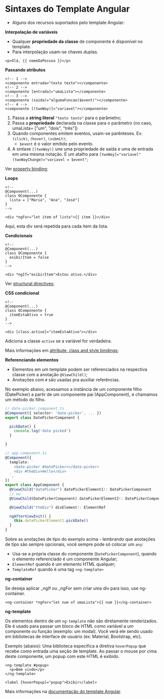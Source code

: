 # Sintaxes do Template Angular

* Alguns dos recursos suportados pelo template Angular:

**Interpolação de variáveis**

* Qualquer **propriedade da classe** de componente é disponível no template.
* Para interpolação usam-se chaves duplas.

```markup
<p>Olá, {{ nomeDaPessoa }}</p>
```

**Passando atributos**

```markup
<!-- 1 -->
<componente entrada="texto texto"></componente>
<!-- 2 -->
<componente [entrada]="umaLista"></componente>
<!-- 3 -->
<componente (saida)="algumaFuncao($event)"></componente>
<!-- 4 -->
<componente [(twoWay)]="variavel"></componente>
```

1. Passa a **string literal** `"texto texto"` para o parâmetro;
2. Passa a **propriedade** declarada na classe para o parâmetro (no caso, umaLista= \["um", "dois", "três"])
3. Quando componentes emitem eventos, usam-se parênteses. Ex: `(click)`, `(hover)`, `(submit)`;
   * `$event` é o valor emitido pelo evento.
4. A sintaxe `[(twoWay)]` une uma propriedade de saída e uma de entrada em uma mesma notação. É um atalho para `[twoWay]="variavel" (twoWayChange)="variavel = $event"`;

Ver [property binding](https://angular.io/guide/property-binding);

**Loops**

```markup
<!--
@Component(...)
class OComponente {
  lista = ["Maria", "Ana", "José"]
}
-->

<div *ngFor="let item of lista">{{ item }}</div>
```

Aqui, esta div será repetida para cada item da lista.

**Condicionais**

```markup
<!--
@Component(...)
class OComponente {
  exibirItem = false
}
-->

<div *ngIf="exibirItem">Estou ativo.</div>
```

Ver [structural directives](https://angular.io/guide/structural-directives);

**CSS condicional**

```markup
<!--
@Component(...)
class OComponente {
  itemEstaAtivo = true
}
-->

<div [class.active]="itemEstaAtivo"></div>
```

Adiciona a classe `active` se a variável for verdadeira.

Mais informações em [attribute, class and style bindings](https://angular.io/guide/attribute-binding);

**Referenciando elementos**

* Elementos em um template podem ser referenciados na respectiva classe com a anotação `@ViewChild()`;
* Anotações com `#` são usadas pra auxiliar referências.

No exemplo abaixo, acessamos a instância de um componente filho (DatePicker) a partir de um componente pai (AppComponent), e chamamos um método do filho.

```typescript
// date-picker.component.ts
@Component({ selector: 'date-picker', ... })
export class DatePickerComponent {

  pickDate() {
    console.log('date picked')
  }

}
```

```typescript
// app.component.ts
@Component({
  template: `
    <date-picker #datePicker></date-picker>
    <div #theDiv>Hello</div>
  `,
})
export class AppComponent {
  @ViewChild("datePicker") datePickerElement1!: DatePickerComponent
  // ou
  @ViewChild(DatePickerComponent) datePickerElement2!: DatePickerComponent

  @ViewChild("theDiv") divElement!: ElementRef

  ngAfterViewInit() {
    this.datePickerElement1.pickDate()
  }
}
```

Sobre as anotações de tipo do exemplo acima - lembrando que anotações de tipo são sempre opcionais, você sempre pode só colocar um `any`:

* Usa-se a própria classe do componente (`DatePickerComponent`), quando o elemento referenciado é um componente Angular;
* `ElementRef` quando é um elemento HTML qualquer;
* `TemplateRef` quando é uma tag `<ng-template>`

**ng-container**

Se deseja aplicar _ngIf ou _ngFor sem criar uma div para isso, use ng-container.

```markup
<ng-container *ngFor="let num of umaLista">{{ num }}</ng-container>
```

**ng-template**

Os elementos dentro de um `ng-template` não são diretamente renderizados. Ele é usado para passar um bloco de HTML como variável a um componente ou função (exemplo: um modal). Você verá ele sendo usado em bibliotecas de interface de usuário (ex: Material, Bootstrap, etc).

Exemplo (abaixo): Uma biblioteca especifica a diretiva `hoverPopup` que recebe como entrada uma seção de template. Ao passar o mouse por cima deste componente, um popup com este HTML é exibido.

```markup
<ng-template #popup>
  <p>Bem vindo</p>
</ng-template>

<label [hoverPopup]="popup">Exibir</label>
```

Mais informações na [documentação do template Angular](https://angular.io/guide/template-syntax).
